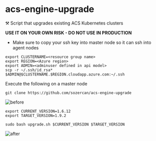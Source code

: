 # acs-engine-upgrade
⚒ Script that upgrades existing ACS Kubernetes clusters

__USE IT ON YOUR OWN RISK - DO NOT USE IN PRODUCTION__

* Make sure to copy your ssh key into master node so it can ssh into agent nodes

```
export CLUSTERNAME=<resource group name>
export REGION=<Azure region>
export ADMIN=<adminuser defined in api model>
scp -r ~/.ssh/id_rsa* $ADMIN@$CLUSTERNAME.$REGION.cloudapp.azure.com:~/.ssh
```

Execute the following on a master node

```
git clone https://github.com/sozercan/acs-engine-upgrade
```


![before](http://i.imgur.com/Oz2pvFC.png)

```
export CURRENT_VERSION=1.6.12
export TARGET_VERSION=1.9.2

sudo bash upgrade.sh $CURRENT_VERSION $TARGET_VERSION
```

![after](http://i.imgur.com/2OjihLM.png)
